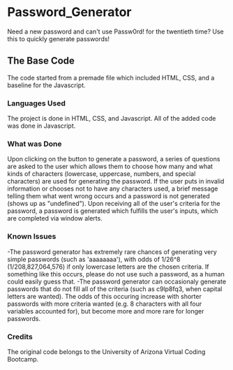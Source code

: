 # Password_Generator
Need a new password and can't use Passw0rd! for the twentieth time? Use this to quickly generate passwords!

## The Base Code
The code started from a premade file which included HTML, CSS, and a baseline for the Javascript.

### Languages Used
The project is done in HTML, CSS, and Javascript. All of the added code was done in Javascript.

### What was Done
Upon clicking on the button to generate a password, a series of questions are asked to the user which allows them to choose how many and what kinds of characters (lowercase, uppercase, numbers, and special characters) are used for generating the password. If the user puts in invalid information or chooses not to have any characters used, a brief message telling them what went wrong occurs and a password is not generated (shows up as "undefined"). Upon receiving all of the user's criteria for the password, a password is generated which fulfills the user's inputs, which are completed via window alerts.

### Known Issues
-The password generator has extremely rare chances of generating very simple passwords (such as 'aaaaaaaa'), with odds of 1/26^8 (1/208,827,064,576) if only lowercase letters are the chosen criteria. If something like this occurs, please do not use such a password, as a human could easily guess that.
-The password generator can occasionaly generate passwords that do not fill all of the criteria (such as c9lp8fq3, when capital letters are wanted). The odds of this occuring increase with shorter passwords with more criteria wanted (e.g. 8 characters with all four variables accounted for), but become more and more rare for longer passwords.

### Credits
The original code belongs to the University of Arizona Virtual Coding Bootcamp.
